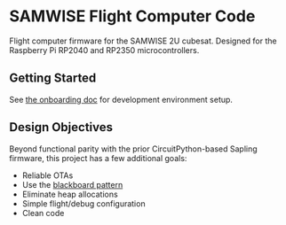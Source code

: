 # SAMWISE Flight Computer Code

Flight computer firmware for the SAMWISE 2U cubesat. Designed for the Raspberry
Pi RP2040 and RP2350 microcontrollers.

## Getting Started

See [the onboarding doc](docs/ONBOARDING.md) for development environment setup.

## Design Objectives

Beyond functional parity with the prior CircuitPython-based Sapling firmware,
this project has a few additional goals:
* Reliable OTAs
* Use the [blackboard pattern](https://en.wikipedia.org/wiki/Blackboard_(design_pattern))
* Eliminate heap allocations
* Simple flight/debug configuration
* Clean code

